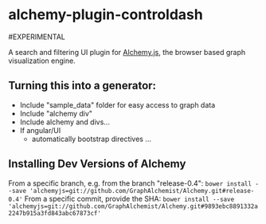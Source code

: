 alchemy-plugin-controldash
==========================

#EXPERIMENTAL

A search and filtering UI plugin for [Alchemy.js](http://graphalchemist.github.io/Alchemy/#/), the browser based graph visualization engine.

## Turning this into a generator:
* Include "sample_data" folder for easy access to graph data
* Include "alchemy div"
* Include alchemy and divs...
* If angular/UI 
    * automatically bootstrap directives
...

## Installing Dev Versions of Alchemy
From a specific branch, e.g. from the branch "release-0.4":
`bower install --save 'alchemyjs=git://github.com/GraphAlchemist/Alchemy.git#release-0.4'`
From a specific commit, provide the SHA:
`bower install --save 'alchemyjs=git://github.com/GraphAlchemist/Alchemy.git#9893ebc8891332a2247b915a3fd843abc67873cf'`
